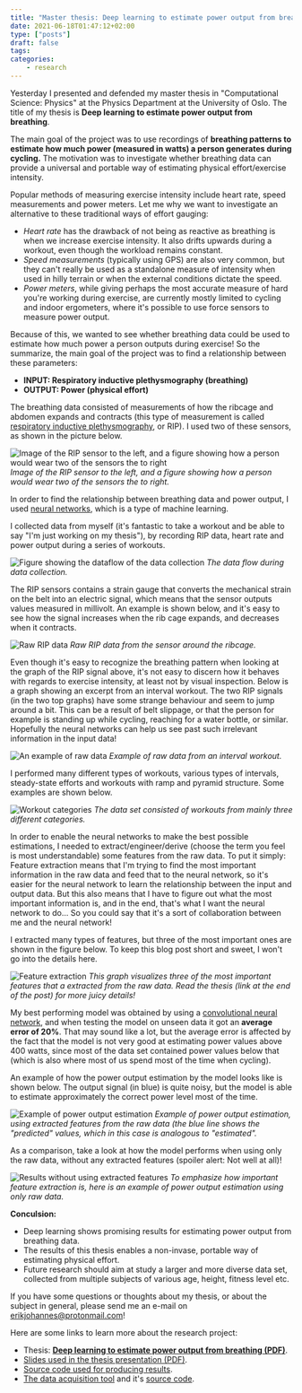 ```yaml
---
title: "Master thesis: Deep learning to estimate power output from breathing"
date: 2021-06-18T01:47:12+02:00
type: ["posts"]
draft: false
tags:
categories:
    - research
---
```


Yesterday I presented and defended my master thesis in "Computational Science:
Physics" at the Physics Department at the University of Oslo. The title of my
thesis is **Deep learning to estimate power output from breathing**.

The main goal of the project was to use recordings of **breathing patterns to
estimate how much power (measured in watts) a person generates during
cycling.** The motivation was to investigate whether breathing data can provide
a universal and portable way of estimating physical effort/exercise intensity.

Popular methods of measuring exercise intensity include heart rate, speed
measurements and power meters. Let me why we want to investigate an alternative
to these traditional ways of effort gauging:

- *Heart rate* has the drawback of not being as reactive as breathing is when we
  increase exercise intensity. It also drifts upwards during a workout, even
  though the workload remains constant. 
- *Speed measurements* (typically using GPS) are also very common, but they can't
  really be used as a standalone measure of intensity when used in hilly
  terrain or when the external conditions dictate the speed. 
- *Power meters*, while giving perhaps the most accurate measure of hard you're
  working during exercise, are currently mostly limited to cycling and indoor
  ergometers, where it's possible to use force sensors to measure power output.

Because of this, we wanted to see whether breathing data could be used to
estimate how much power a person outputs during exercise! So the summarize, the
main goal of the project was to find a relationship between these parameters:

- **INPUT: Respiratory inductive plethysmography (breathing)**
- **OUTPUT: Power (physical effort)**

The breathing data
consisted of measurements of how the ribcage and abdomen expands and contracts
(this type of measurement is called [respiratory inductive plethysmography](https://en.wikipedia.org/wiki/Respiratory_inductance_plethysmography), or
RIP). I used two of these sensors, as shown in the picture below.

![Image of the RIP sensor to the left, and a figure showing how a person would wear two of the sensors the to right](posts/20210618-master-thesis/01.png)
*Image of the RIP sensor to the left, and a figure showing how a person would
wear two of the sensors the to right.*

In order to find the relationship between breathing data and power output, I
used [neural networks](https://en.wikipedia.org/wiki/Neural_network), which is a type of machine learning.

I collected data from myself (it's fantastic to take a workout and be able to
say "I'm just working on my thesis"), by recording RIP data, heart rate and
power output during a series of workouts.

![Figure showing the dataflow of the data collection](posts/20210618-master-thesis/03.png)
*The data flow during data collection.*

The RIP sensors contains a strain gauge that converts the mechanical strain on
the belt into an electric signal, which means that the sensor outputs values
measured in millivolt. An example is shown below, and it's easy to see how the
signal increases when the rib cage expands, and decreases when it contracts.

![Raw RIP data](posts/20210618-master-thesis/08.png)
*Raw RIP data from the sensor around the ribcage.*

Even though it's easy to recognize the breathing pattern when looking at the
graph of the RIP signal above, it's not easy to discern how it behaves with
regards to exercise intensity, at least not by visual inspection. Below is a
graph showing an excerpt from an interval workout. The two RIP signals (in the
two top graphs) have some strange behaviour and seem to jump around a bit. This
can be a result of belt slippage, or that the person for example is standing up
while cycling, reaching for a water bottle, or similar. Hopefully the neural
networks can help us see past such irrelevant information in the input data!

![An example of raw data](posts/20210618-master-thesis/04.png)
*Example of raw data from an interval workout.*

I performed many different types of workouts, various types of intervals,
steady-state efforts and workouts with ramp and pyramid structure. Some
examples are shown below.

![Workout categories](posts/20210618-master-thesis/05.png)
*The data set consisted of workouts from mainly three different categories.*

In order to enable the neural networks to make the best possible estimations, I
needed to extract/engineer/derive (choose the term you feel is most
understandable) some features from the raw data. To put it simply: Feature
extraction means that I'm trying to find the most important information in the
raw data and feed that to the neural network, so it's easier for the neural
network to learn the relationship between the input and output data. But this
also means that I have to figure out what the most important information is,
and in the end, that's what I want the neural network to do... So you could say
that it's a sort of collaboration between me and the neural network!

I extracted many types of features, but three of the most important ones are
shown in the figure below. To keep this blog post short and sweet, I won't go
into the details here.

![Feature extraction](posts/20210618-master-thesis/09.png)
*This graph visualizes three of the most important features that a extracted
from the raw data. Read the thesis (link at the end of the post) for more juicy
details!*

My best performing model was obtained by using a [convolutional neural
network](https://en.wikipedia.org/wiki/Convolutional_neural_network), and when
testing the model on unseen data it got an **average error of 20%**. That may sound
like a lot, but the average error is affected by the fact that the model is not
very good at estimating power values above 400 watts, since most of the data
set contained power values below that (which is also where most of us spend
most of the time when cycling).

An example of how the power output estimation by the model looks like is shown
below. The output signal (in blue) is quite noisy, but the model is able to
estimate approximately the correct power level most of the time.

![Example of power output estimation](posts/20210618-master-thesis/06.png)
*Example of power output estimation, using extracted features from the raw
data (the blue line shows the "predicted" values, which in this case is
analogous to "estimated".*

As a comparison, take a look at how the model performs when using only the raw
data, without any extracted features (spoiler alert: Not well at all)!

![Results without using extracted features](posts/20210618-master-thesis/07.png)
*To emphasize how important feature extraction is, here is an example of power
output estimation using only raw data.*

**Conculsion:**

- Deep learning shows promising results for estimating power output from
  breathing data.
- The results of this thesis enables a non-invase, portable way of estimating
  physical effort.
- Future research should aim at study a larger and more diverse data set,
  collected from multiple subjects of various age, height, fitness level etc.

If you have some questions or thoughts about my thesis, or about the subject in
general, please send me an e-mail on erikjohannes@protonmail.com!

Here are some links to learn more about the research project:

- Thesis: [**Deep learning to estimate power output from breathing (PDF)**](https://erikjohannes.no/posts/20210618-master-thesis/husom_erik_johannes_master_thesis.pdf).
- [Slides used in the thesis presentation (PDF)](https://erikjohannes.no/posts/20210618-master-thesis/husom_erik_johannes_master_thesis_presentation.pdf).
- [Source code used for producing results](https://github.com/ejhusom/DeepPower).
- [The data acquisition tool](https://erikjohannes.no/flow/) and it's [source code](https://github.com/ejhusom/flow).
